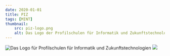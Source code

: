 ```yaml
---
date: 2020-01-01
title: PIZ
tags: [MINT]
thumbnail: 
    src: piz-logo.png
    alt: Das Logo der Profilschulen für Informatik und Zukunftstechnologien.
---
```


![Das Logo für Profilschulen für Informatik und Zukunftstechnologien](images/piz-logo.png)
<img src = "/images/maintenance.jpg">